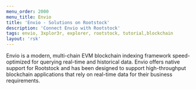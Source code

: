 ```yaml
---
menu_order: 2000
menu_title: Envio
title: 'Envio - Solutions on Rootstock'
description: 'Connect Envio with Rootstock'
tags: envio, 3xplor3r, explorer, rootstock, tutorial,blockchain
layout: 'rsk'
---
```


Envio is a modern, multi-chain EVM blockchain indexing framework speed-optimized for querying real-time and historical data. Envio offers native support for Rootstock and has been designed to support high-throughput blockchain applications that rely on real-time data for their business requirements.
